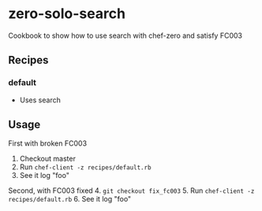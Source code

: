 # zero-solo-search

Cookbook to show how to use search with chef-zero and satisfy FC003

## Recipes
### default
+ Uses search

## Usage
First with broken FC003
1. Checkout master
2. Run `chef-client -z recipes/default.rb`
3. See it log "foo"

Second, with FC003 fixed
4. `git checkout fix_fc003`
5. Run `chef-client -z recipes/default.rb`
6. See it log "foo"
